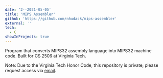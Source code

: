 ```yaml
---
date: '2--2021-05-05'
title: 'MIPS Assembler'
github: 'https://github.com/nhudack/mips-assembler'
external: ''
tech:
  - C
showInProjects: true
---
```


Program that converts MIPS32 assembly language into MIPS32 machine code. Built for CS 2506 at Virginia Tech.

Note: Due to the Virginia Tech Honor Code, this repository is private; please request access via [email](mailto:nhudack@gmail.com).
